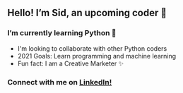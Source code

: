 ## Hello! I’m **Sid**, an upcoming coder :dizzy:

### I’m currently learning Python :snake:
- I'm looking to collaborate with other Python coders 
- 2021 Goals: Learn programming and machine learning
- Fun fact: I am a Creative Marketer ✨

### Connect with me on [LinkedIn!](linkedin.com/in/siddheshgarg)

<!---
siddheshgarg/siddheshgarg is a ✨ special ✨ repository because its `README.md` (this file) appears on your GitHub profile.
You can click the Preview link to take a look at your changes.
--->
